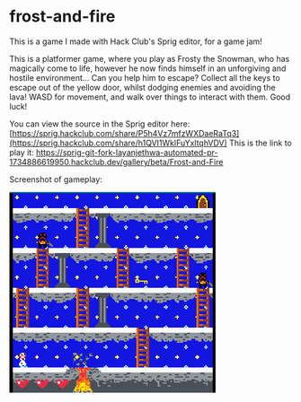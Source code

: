 # frost-and-fire
This is a game I made with Hack Club's Sprig editor, for a game jam!  
  
This is a platformer game, where you play as Frosty the Snowman, who has magically come to life, however he now finds himself in an unforgiving and hostile environment... Can you help him to escape?
Collect all the keys to escape out of the yellow door, whilst dodging enemies and avoiding the lava! WASD for movement, and walk over things to interact with them. Good luck!  

You can view the source in the Sprig editor here: [https://sprig.hackclub.com/share/P5h4Vz7mfzWXDaeRaTq3](https://sprig.hackclub.com/share/h1QVI1WklFuYxltqhVDV)
This is the link to play it: https://sprig-git-fork-layanjethwa-automated-pr-1734886619950.hackclub.dev/gallery/beta/Frost-and-Fire

Screenshot of gameplay:

![Thumbnail](https://github.com/LayanJethwa/frost-and-fire/blob/main/thumbnail.png)
